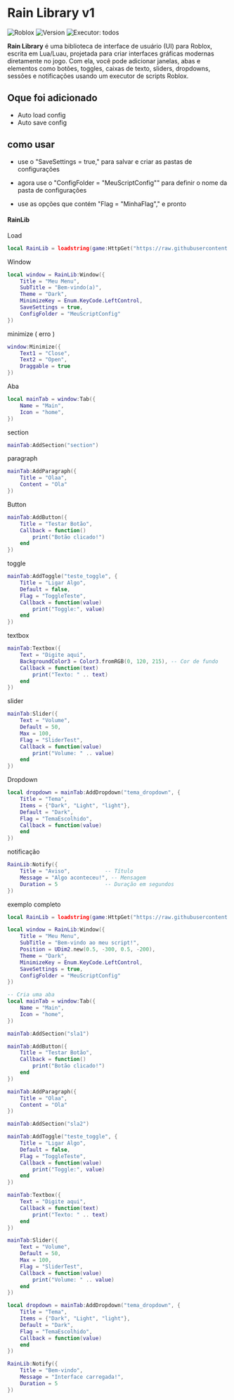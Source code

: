 # Rain Library v1

![Roblox](https://img.shields.io/badge/Roblox-Lua-blue?style=flat-square&logo=roblox) ![Version](https://img.shields.io/badge/version-1.0.0-green?style=flat-square) ![Executor](https://img.shields.io/badge/Executor-Supported-orange?style=flat-square): todos

**Rain Library** é uma biblioteca de interface de usuário (UI) para Roblox, escrita em Lua/Luau, projetada para criar interfaces gráficas modernas diretamente no jogo. Com ela, você pode adicionar janelas, abas e elementos como botões, toggles, caixas de texto, sliders, dropdowns, sessões e notificações usando um executor de scripts Roblox.

## Oque foi adicionado

 * Auto load config
 * Auto save config

## como usar

 * use o "SaveSettings = true," para salvar e criar as pastas de configurações
 
 * agora use o "ConfigFolder = "MeuScriptConfig"" para definir o nome da pasta de configurações
   
 * use as opções que contém "Flag = "MinhaFlag"," e pronto

#### RainLib

 Load
```lua
local RainLib = loadstring(game:HttpGet("https://raw.githubusercontent.com/RainCreatorHub/RainLib/main/RainLib.lua"))()
```
 Window 
 
``` lua
local window = RainLib:Window({
    Title = "Meu Menu",
    SubTitle = "Bem-vindo(a)",
    Theme = "Dark",
    MinimizeKey = Enum.KeyCode.LeftControl,
    SaveSettings = true,
    ConfigFolder = "MeuScriptConfig"
})
```

 minimize ( erro )

``` Lua
window:Minimize({
    Text1 = "Close",
    Text2 = "Open",
    Draggable = true
})
```

 Aba

``` Lua
local mainTab = window:Tab({
    Name = "Main",
    Icon = "home",
})
```

 section

``` Lua
mainTab:AddSection("section")
```

 paragraph

``` lua
mainTab:AddParagraph({
    Title = "Olaa",
    Content = "Ola"
})
```

 Button

``` Lua
mainTab:AddButton({
    Title = "Testar Botão",
    Callback = function()
        print("Botão clicado!")
    end
})
```

 toggle

``` Lua
mainTab:AddToggle("teste_toggle", {
    Title = "Ligar Algo",
    Default = false,
    Flag = "ToggleTeste",
    Callback = function(value)
        print("Toggle:", value)
    end
})
```

 textbox

``` Lua
mainTab:Textbox({
    Text = "Digite aqui",
    BackgroundColor3 = Color3.fromRGB(0, 120, 215), -- Cor de fundo
    Callback = function(text)
        print("Texto: " .. text)
    end
})
```

 slider

``` Lua
mainTab:Slider({
    Text = "Volume",
    Default = 50,
    Max = 100,
    Flag = "SliderTest",
    Callback = function(value)
        print("Volume: " .. value)
    end
})
```

 Dropdown

``` Lua
local dropdown = mainTab:AddDropdown("tema_dropdown", {
    Title = "Tema",
    Items = {"Dark", "Light", "light"},
    Default = "Dark",
    Flag = "TemaEscolhido",
    Callback = function(value) 
    end
})
```

 notificação 

``` Lua
RainLib:Notify({
    Title = "Aviso",           -- Título
    Message = "Algo aconteceu!", -- Mensagem
    Duration = 5               -- Duração em segundos
})
```

 exemplo completo

``` Lua
local RainLib = loadstring(game:HttpGet("https://raw.githubusercontent.com/RainCreatorHub/RainLib/main/RainLib.lua"))()

local window = RainLib:Window({
    Title = "Meu Menu",
    SubTitle = "Bem-vindo ao meu script!",
    Position = UDim2.new(0.5, -300, 0.5, -200),
    Theme = "Dark",
    MinimizeKey = Enum.KeyCode.LeftControl,
    SaveSettings = true,
    ConfigFolder = "MeuScriptConfig"
})

-- Cria uma aba
local mainTab = window:Tab({
    Name = "Main",
    Icon = "home",
})

mainTab:AddSection("sla1")

mainTab:AddButton({
    Title = "Testar Botão",
    Callback = function()
        print("Botão clicado!")
    end
})

mainTab:AddParagraph({
    Title = "Olaa",
    Content = "Ola"
})

mainTab:AddSection("sla2")

mainTab:AddToggle("teste_toggle", {
    Title = "Ligar Algo",
    Default = false,
    Flag = "ToggleTeste",
    Callback = function(value)
        print("Toggle:", value)
    end
})

mainTab:Textbox({
    Text = "Digite aqui",
    Callback = function(text)
        print("Texto: " .. text)
    end
})

mainTab:Slider({
    Text = "Volume",
    Default = 50,
    Max = 100,
    Flag = "SliderTest",
    Callback = function(value)
        print("Volume: " .. value)
    end
})

local dropdown = mainTab:AddDropdown("tema_dropdown", {
    Title = "Tema",
    Items = {"Dark", "Light", "light"},
    Default = "Dark",
    Flag = "TemaEscolhido",
    Callback = function(value) 
    end
})

RainLib:Notify({
    Title = "Bem-vindo",
    Message = "Interface carregada!",
    Duration = 5
})
```

